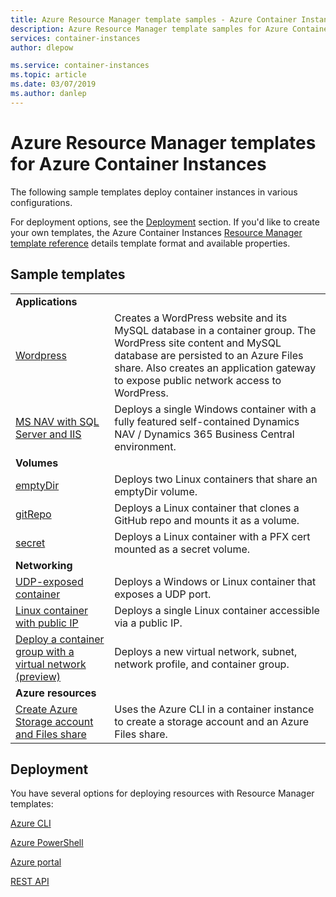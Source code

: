```yaml
---
title: Azure Resource Manager template samples - Azure Container Instances
description: Azure Resource Manager template samples for Azure Container Instances
services: container-instances
author: dlepow

ms.service: container-instances
ms.topic: article
ms.date: 03/07/2019
ms.author: danlep
---
```


# Azure Resource Manager templates for Azure Container Instances

The following sample templates deploy container instances in various configurations.

For deployment options, see the [Deployment](#deployment) section. If you'd like to create your own templates, the Azure Container Instances [Resource Manager template reference][ref] details template format and available properties.

## Sample templates

| | |
|-|-|
| **Applications** ||
| [Wordpress][app-wp] | Creates a WordPress website and its MySQL database in a container group. The WordPress site content and MySQL database are persisted to an Azure Files share. Also creates an application gateway to expose public network access to WordPress. |
| [MS NAV with SQL Server and IIS][app-nav] | Deploys a single Windows container with a fully featured self-contained Dynamics NAV / Dynamics 365 Business Central environment. |
| **Volumes** ||
| [emptyDir][vol-emptydir] | Deploys two Linux containers that share an emptyDir volume. |
| [gitRepo][vol-gitrepo] | Deploys a Linux container that clones a GitHub repo and mounts it as a volume. |
| [secret][vol-secret] | Deploys a Linux container with a PFX cert mounted as a secret volume. |
| **Networking** ||
| [UDP-exposed container][net-udp] | Deploys a Windows or Linux container that exposes a UDP port. |
| [Linux container with public IP][net-publicip] | Deploys a single Linux container accessible via a public IP. |
| [Deploy a container group with a virtual network (preview)][net-vnet] | Deploys a new virtual network, subnet, network profile, and container group. |
| **Azure resources** ||
| [Create Azure Storage account and Files share][az-files] | Uses the Azure CLI in a container instance to create a storage account and an Azure Files share.

## Deployment

You have several options for deploying resources with Resource Manager templates:

[Azure CLI][deploy-cli]

[Azure PowerShell][deploy-powershell]

[Azure portal][deploy-portal]

[REST API][deploy-rest]

<!-- LINKS - External -->
[app-nav]: https://github.com/Azure/azure-quickstart-templates/tree/master/101-aci-dynamicsnav
[app-wp]: https://github.com/Azure/azure-quickstart-templates/tree/master/201-aci-wordpress
[az-files]: https://github.com/Azure/azure-quickstart-templates/tree/master/101-aci-storage-file-share
[net-publicip]: https://github.com/Azure/azure-quickstart-templates/tree/master/101-aci-linuxcontainer-public-ip
[net-udp]: https://github.com/Azure/azure-quickstart-templates/tree/master/201-aci-udp
[net-vnet]: https://github.com/Azure/azure-quickstart-templates/tree/master/101-aci-vnet
[repo]: https://github.com/Azure/azure-quickstart-templates
[vol-emptydir]: https://github.com/Azure/azure-quickstart-templates/tree/master/201-aci-linuxcontainer-volume-emptydir
[vol-gitrepo]: https://github.com/Azure/azure-quickstart-templates/tree/master/201-aci-linuxcontainer-volume-gitrepo
[vol-secret]: https://github.com/Azure/azure-quickstart-templates/tree/master/201-aci-linuxcontainer-volume-secret

<!-- LINKS - Internal -->
[deploy-cli]: ../azure-resource-manager/resource-group-template-deploy-cli.md
[deploy-portal]: ../azure-resource-manager/resource-group-template-deploy-portal.md
[deploy-powershell]: ../azure-resource-manager/resource-group-template-deploy.md
[deploy-rest]: ../azure-resource-manager/resource-group-template-deploy-rest.md
[ref]: /azure/templates/microsoft.containerinstance/containergroups